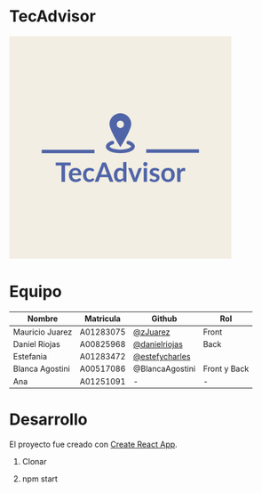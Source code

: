 # TecAdvisor

<img src="src/logo.jpeg" width="400" ><img> 

# Equipo

| Nombre                    | Matricula                                                               | Github                                                       | Rol      |
| ----------------------- | ------------------------------------------------------------------- | ------------------------------------------------------------ | --------- |
| Mauricio Juarez | A01283075 | [@zJuarez](https://github.com/zJuarez) | Front
| Daniel Riojas | A00825968 | [@danielriojas](https://github.com/danielriojas) | Back
| Estefania | A01283472 | [@estefycharles](https://github.com/estefycharles) | 
| Blanca Agostini | A00517086 | @BlancaAgostini | Front y Back
| Ana | A01251091 | - | -

# Desarrollo

El proyecto fue creado con [Create React App](https://github.com/facebook/create-react-app).

1. Clonar

2. npm start
